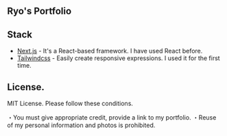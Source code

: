 ## Ryo's Portfolio


## Stack

- [Next.js](https://nextjs.org) - It's a React-based framework. I have used React before.
- [Tailwindcss](https://tailwindcss.com/) - Easily create responsive expressions. I used it for the first time.

## License.

MIT License.
Please follow these conditions.

・You must give appropriate credit, provide a link to my portfolio.
・Reuse of my personal information and photos is prohibited.

